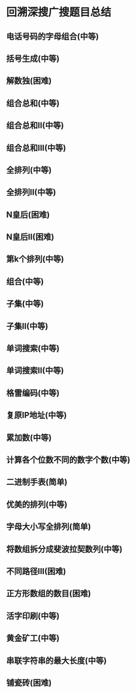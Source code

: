 # 回溯深搜广搜题目总结

## 电话号码的字母组合(中等)


## 括号生成(中等)


## 解数独(困难)


## 组合总和(中等)


## 组合总和II(中等)

## 组合总和III(中等)


## 全排列(中等)


## 全排列II(中等)


## N皇后(困难)


## N皇后II(困难)


## 第k个排列(中等)


## 组合(中等)


## 子集(中等)

## 子集II(中等)


## 单词搜索(中等)

## 单词搜索II(中等)

## 格雷编码(中等)

## 复原IP地址(中等)

## 累加数(中等)

## 计算各个位数不同的数字个数(中等)

## 二进制手表(简单)

## 优美的排列(中等)


## 字母大小写全排列(简单)


## 将数组拆分成斐波拉契数列(中等)


## 不同路径III(困难)


## 正方形数组的数目(困难)


## 活字印刷(中等)

## 黄金矿工(中等)

## 串联字符串的最大长度(中等)

## 铺瓷砖(困难)

